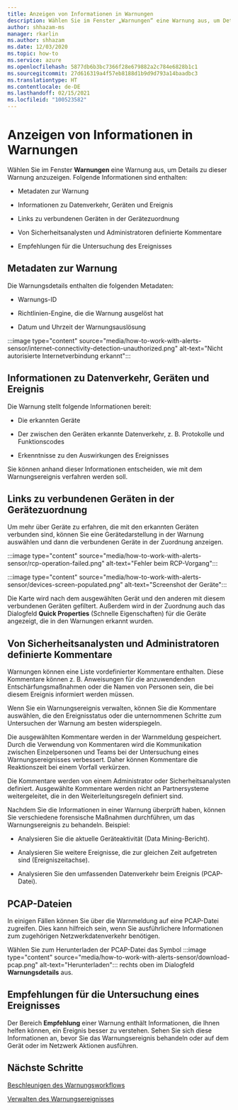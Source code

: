 ```yaml
---
title: Anzeigen von Informationen in Warnungen
description: Wählen Sie im Fenster „Warnungen“ eine Warnung aus, um Details dazu anzuzeigen.
author: shhazam-ms
manager: rkarlin
ms.author: shhazam
ms.date: 12/03/2020
ms.topic: how-to
ms.service: azure
ms.openlocfilehash: 5877db6b3bc7366f28e679882a2c784e6828b1c1
ms.sourcegitcommit: 27d616319a4f57eb8188d1b9d9d793a14baadbc3
ms.translationtype: HT
ms.contentlocale: de-DE
ms.lasthandoff: 02/15/2021
ms.locfileid: "100523582"
---
```

# <a name="view-information-in-alerts"></a>Anzeigen von Informationen in Warnungen

Wählen Sie im Fenster **Warnungen** eine Warnung aus, um Details zu dieser Warnung anzuzeigen. Folgende Informationen sind enthalten:

- Metadaten zur Warnung

- Informationen zu Datenverkehr, Geräten und Ereignis

- Links zu verbundenen Geräten in der Gerätezuordnung

- Von Sicherheitsanalysten und Administratoren definierte Kommentare

- Empfehlungen für die Untersuchung des Ereignisses

## <a name="alert-metadata"></a>Metadaten zur Warnung

Die Warnungsdetails enthalten die folgenden Metadaten:

  - Warnungs-ID

  - Richtlinien-Engine, die die Warnung ausgelöst hat

  - Datum und Uhrzeit der Warnungsauslösung

:::image type="content" source="media/how-to-work-with-alerts-sensor/internet-connectivity-detection-unauthorized.png" alt-text="Nicht autorisierte Internetverbindung erkannt":::

## <a name="information-about-devices-traffic-and-the-event"></a>Informationen zu Datenverkehr, Geräten und Ereignis

Die Warnung stellt folgende Informationen bereit:

  - Die erkannten Geräte

  - Der zwischen den Geräten erkannte Datenverkehr, z. B. Protokolle und Funktionscodes

  - Erkenntnisse zu den Auswirkungen des Ereignisses

Sie können anhand dieser Informationen entscheiden, wie mit dem Warnungsereignis verfahren werden soll.

## <a name="links-to-connected-devices-in-the-device-map"></a>Links zu verbundenen Geräten in der Gerätezuordnung

Um mehr über Geräte zu erfahren, die mit den erkannten Geräten verbunden sind, können Sie eine Gerätedarstellung in der Warnung auswählen und dann die verbundenen Geräte in der Zuordnung anzeigen.

:::image type="content" source="media/how-to-work-with-alerts-sensor/rcp-operation-failed.png" alt-text="Fehler beim RCP-Vorgang":::

:::image type="content" source="media/how-to-work-with-alerts-sensor/devices-screen-populated.png" alt-text="Screenshot der Geräte":::

Die Karte wird nach dem ausgewählten Gerät und den anderen mit diesem verbundenen Geräten gefiltert. Außerdem wird in der Zuordnung auch das Dialogfeld **Quick Properties** (Schnelle Eigenschaften) für die Geräte angezeigt, die in den Warnungen erkannt wurden.

## <a name="comments-defined-by-security-analysts-and-administrators"></a>Von Sicherheitsanalysten und Administratoren definierte Kommentare 

Warnungen können eine Liste vordefinierter Kommentare enthalten. Diese Kommentare können z. B. Anweisungen für die anzuwendenden Entschärfungsmaßnahmen oder die Namen von Personen sein, die bei diesem Ereignis informiert werden müssen.

Wenn Sie ein Warnungsereignis verwalten, können Sie die Kommentare auswählen, die den Ereignisstatus oder die unternommenen Schritte zum Untersuchen der Warnung am besten widerspiegeln.

Die ausgewählten Kommentare werden in der Warnmeldung gespeichert. Durch die Verwendung von Kommentaren wird die Kommunikation zwischen Einzelpersonen und Teams bei der Untersuchung eines Warnungsereignisses verbessert. Daher können Kommentare die Reaktionszeit bei einem Vorfall verkürzen.

Die Kommentare werden von einem Administrator oder Sicherheitsanalysten definiert. Ausgewählte Kommentare werden nicht an Partnersysteme weitergeleitet, die in den Weiterleitungsregeln definiert sind.

Nachdem Sie die Informationen in einer Warnung überprüft haben, können Sie verschiedene forensische Maßnahmen durchführen, um das Warnungsereignis zu behandeln. Beispiel:

- Analysieren Sie die aktuelle Geräteaktivität (Data Mining-Bericht). 

- Analysieren Sie weitere Ereignisse, die zur gleichen Zeit aufgetreten sind (Ereigniszeitachse). 

- Analysieren Sie den umfassenden Datenverkehr beim Ereignis (PCAP-Datei).

## <a name="pcap-files"></a>PCAP-Dateien

In einigen Fällen können Sie über die Warnmeldung auf eine PCAP-Datei zugreifen. Dies kann hilfreich sein, wenn Sie ausführlichere Informationen zum zugehörigen Netzwerkdatenverkehr benötigen.

Wählen Sie zum Herunterladen der PCAP-Datei das Symbol :::image type="content" source="media/how-to-work-with-alerts-sensor/download-pcap.png" alt-text="Herunterladen"::: rechts oben im Dialogfeld **Warnungsdetails** aus.

## <a name="recommendations-for-investigating-an-event"></a>Empfehlungen für die Untersuchung eines Ereignisses 

Der Bereich **Empfehlung** einer Warnung enthält Informationen, die Ihnen helfen können, ein Ereignis besser zu verstehen. Sehen Sie sich diese Informationen an, bevor Sie das Warnungsereignis behandeln oder auf dem Gerät oder im Netzwerk Aktionen ausführen.

## <a name="next-steps"></a>Nächste Schritte

[Beschleunigen des Warnungsworkflows](how-to-accelerate-alert-incident-response.md)

[Verwalten des Warnungsereignisses](how-to-manage-the-alert-event.md)
